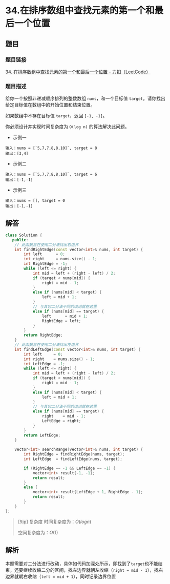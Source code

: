 
# 34.在排序数组中查找元素的第一个和最后一个位置
## 题目

### 题目链接
[34. 在排序数组中查找元素的第一个和最后一个位置 - 力扣（LeetCode）](https://leetcode.cn/problems/find-first-and-last-position-of-element-in-sorted-array/submissions/548468107/)

### 题目描述
给你一个按照非递减顺序排列的整数数组 `nums`，和一个目标值 `target`。请你找出给定目标值在数组中的开始位置和结束位置。

如果数组中不存在目标值 `target`，返回 `[-1, -1]`。

你必须设计并实现时间复杂度为 `O(log n)` 的算法解决此问题。

- 示例一
```text
输入：nums = [`5,7,7,8,8,10]`, target = 8
输出：[3,4]
```
- 示例二
```text
输入：nums = [`5,7,7,8,8,10]`, target = 6
输出：[-1,-1]
```
- 示例三
```text
输入：nums = [], target = 0
输出：[-1,-1]
```



## 解答

```Cpp hl:16-20,37-41
class Solution {
   public:
    // 此函数旨在使用二分法找出右边界
    int findRightEdge(const vector<int>& nums, int target) {
        int left      = 0;
        int right     = nums.size() - 1;
        int RightEdge = -1;
        while (left <= right) {
            int mid = left + (right - left) / 2;
            if (target < nums[mid]) {
                right = mid - 1;
            }
            else if (nums[mid] < target) {
                left = mid + 1;
            }
            // 与其它二分法不同的改动就在这里
            else if (nums[mid] == target) {
                left      = mid + 1;
                RightEdge = left;
            }
        }
        return RightEdge;
    }
    // 此函数旨在使用二分法找出左边界
    int findLeftEdge(const vector<int>& nums, int target) {
        int left     = 0;
        int right    = nums.size() - 1;
        int LeftEdge = -1;
        while (left <= right) {
            int mid = left + (right - left) / 2;
            if (target < nums[mid]) {
                right = mid - 1;
            }
            else if (nums[mid] < target) {
                left = mid + 1;
            }
            // 与其它二分法不同的改动就在这里
            else if (nums[mid] == target) {
                right    = mid - 1;
                LeftEdge = right;
            }
        }
        return LeftEdge;
    }
    
    vector<int> searchRange(vector<int>& nums, int target) {
        int RightEdge = findRightEdge(nums, target);
        int LeftEdge  = findLeftEdge(nums, target);

        if (RightEdge == -1 && LeftEdge == -1) {
            vector<int> result{-1, -1};
            return result;
        }
        else {
            vector<int> result{LeftEdge + 1, RightEdge - 1};
            return result;
        }
    }
};
```

>[!tip] 复杂度
>时间复杂度为：$O(logn)$
>
>空间复杂度为：$O(1)$


## 解析

本题需要对二分法进行改动，具体如代码加深处所示，即找到了`target`也不能结束，还要继续收缩二分的区间，找左边界就朝左收缩（`right = mid - 1`），找右边界就朝右收缩（`left = mid + 1`），同时记录边界位置
